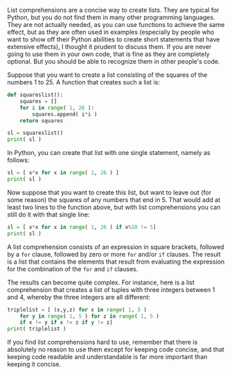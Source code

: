 List comprehensions are a concise way to create lists. They are typical
for Python, but you do not find them in many other programming
languages. They are not actually needed, as you can use functions to
achieve the same effect, but as they are often used in examples
(especially by people who want to show off their Python abilities to
create short statements that have extensive effects), I thought it
prudent to discuss them. If you are never going to use them in your own
code, that is fine as they are completely optional. But you should be
able to recognize them in other people's code.

Suppose that you want to create a list consisting of the squares of the
numbers 1 to 25. A function that creates such a list is:

```python
def squareslist():
    squares = []
    for i in range( 1, 26 ):
        squares.append( i*i )
    return squares

sl = squareslist()
print( sl )
```

In Python, you can create that list with one single statement, namely as
follows:

```python
sl = [ x*x for x in range( 1, 26 ) ]
print( sl )
```

Now suppose that you want to create this list, but want to leave out
(for some reason) the squares of any numbers that end in 5. That would
add at least two lines to the function above, but with list
comprehensions you can still do it with that single line:

```python
sl = [ x*x for x in range( 1, 26 ) if x%10 != 5]
print( sl )
```

A list comprehension consists of an expression in square brackets,
followed by a `for` clause, followed by zero or more `for` and/or `if`
clauses. The result is a list that contains the elements that result
from evaluating the expression for the combination of the `for` and `if`
clauses.

The results can become quite complex. For instance, here is a list
comprehension that creates a list of tuples with three integers between
1 and 4, whereby the three integers are all different:

```python
triplelist = [ (x,y,z) for x in range( 1, 5 ) 
    for y in range( 1, 5 ) for z in range( 1, 5 ) 
    if x != y if x != z if y != z]
print( triplelist )
```

If you find list comprehensions hard to use, remember that there is
absolutely no reason to use them except for keeping code concise, and
that keeping code readable and understandable is far more important than
keeping it concise.
